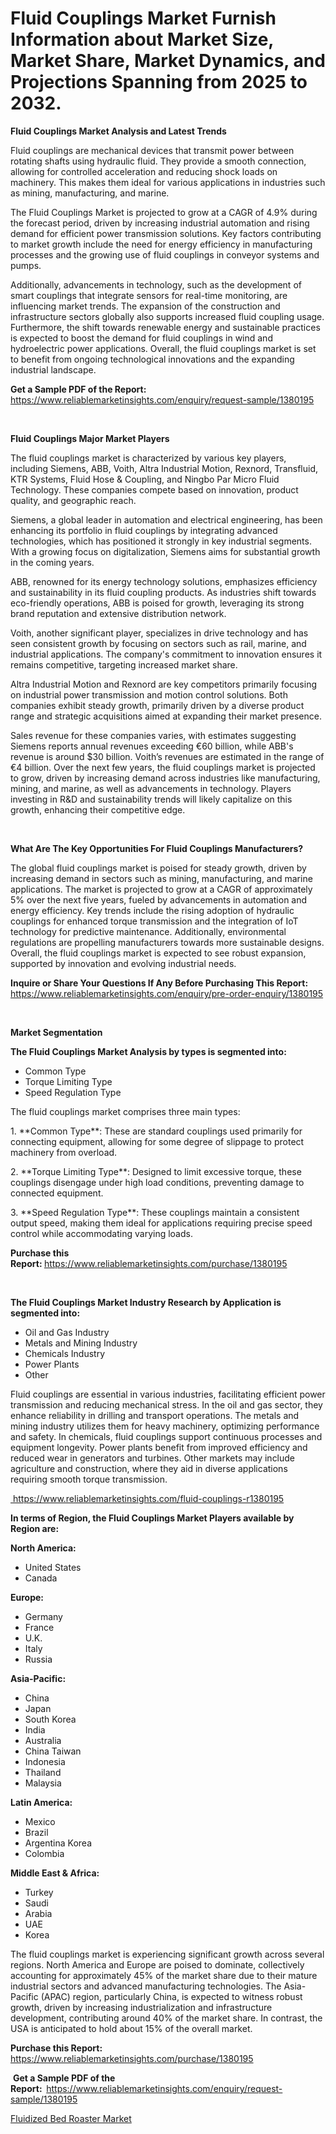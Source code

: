 <p><h1>Fluid Couplings Market Furnish Information about Market Size, Market Share, Market Dynamics, and Projections Spanning from 2025 to 2032.</h1></p><p><strong>Fluid Couplings Market Analysis and Latest Trends</strong></p>
<p><p>Fluid couplings are mechanical devices that transmit power between rotating shafts using hydraulic fluid. They provide a smooth connection, allowing for controlled acceleration and reducing shock loads on machinery. This makes them ideal for various applications in industries such as mining, manufacturing, and marine.</p><p>The Fluid Couplings Market is projected to grow at a CAGR of 4.9% during the forecast period, driven by increasing industrial automation and rising demand for efficient power transmission solutions. Key factors contributing to market growth include the need for energy efficiency in manufacturing processes and the growing use of fluid couplings in conveyor systems and pumps. </p><p>Additionally, advancements in technology, such as the development of smart couplings that integrate sensors for real-time monitoring, are influencing market trends. The expansion of the construction and infrastructure sectors globally also supports increased fluid coupling usage. Furthermore, the shift towards renewable energy and sustainable practices is expected to boost the demand for fluid couplings in wind and hydroelectric power applications. Overall, the fluid couplings market is set to benefit from ongoing technological innovations and the expanding industrial landscape.</p></p>
<p><strong>Get a Sample PDF of the Report:&nbsp;</strong> <a href="https://www.reliablemarketinsights.com/enquiry/request-sample/1380195?utm_campaign=3206&utm_medium=2&utm_source=Github&utm_content=ia&utm_term=11042025&utm_id=fluid-couplings">https://www.reliablemarketinsights.com/enquiry/request-sample/1380195</a></p>
<p>&nbsp;</p>
<p><strong>Fluid Couplings Major Market Players</strong></p>
<p><p>The fluid couplings market is characterized by various key players, including Siemens, ABB, Voith, Altra Industrial Motion, Rexnord, Transfluid, KTR Systems, Fluid Hose & Coupling, and Ningbo Par Micro Fluid Technology. These companies compete based on innovation, product quality, and geographic reach.</p><p>Siemens, a global leader in automation and electrical engineering, has been enhancing its portfolio in fluid couplings by integrating advanced technologies, which has positioned it strongly in key industrial segments. With a growing focus on digitalization, Siemens aims for substantial growth in the coming years.</p><p>ABB, renowned for its energy technology solutions, emphasizes efficiency and sustainability in its fluid coupling products. As industries shift towards eco-friendly operations, ABB is poised for growth, leveraging its strong brand reputation and extensive distribution network.</p><p>Voith, another significant player, specializes in drive technology and has seen consistent growth by focusing on sectors such as rail, marine, and industrial applications. The company's commitment to innovation ensures it remains competitive, targeting increased market share.</p><p>Altra Industrial Motion and Rexnord are key competitors primarily focusing on industrial power transmission and motion control solutions. Both companies exhibit steady growth, primarily driven by a diverse product range and strategic acquisitions aimed at expanding their market presence.</p><p>Sales revenue for these companies varies, with estimates suggesting Siemens reports annual revenues exceeding €60 billion, while ABB's revenue is around $30 billion. Voith’s revenues are estimated in the range of €4 billion. Over the next few years, the fluid couplings market is projected to grow, driven by increasing demand across industries like manufacturing, mining, and marine, as well as advancements in technology. Players investing in R&D and sustainability trends will likely capitalize on this growth, enhancing their competitive edge.</p></p>
<p>&nbsp;</p>
<p><strong>What Are The Key Opportunities For Fluid Couplings Manufacturers?</strong></p>
<p><p>The global fluid couplings market is poised for steady growth, driven by increasing demand in sectors such as mining, manufacturing, and marine applications. The market is projected to grow at a CAGR of approximately 5% over the next five years, fueled by advancements in automation and energy efficiency. Key trends include the rising adoption of hydraulic couplings for enhanced torque transmission and the integration of IoT technology for predictive maintenance. Additionally, environmental regulations are propelling manufacturers towards more sustainable designs. Overall, the fluid couplings market is expected to see robust expansion, supported by innovation and evolving industrial needs.</p></p>
<p><strong>Inquire or Share Your Questions If Any Before Purchasing This Report:</strong> <a href="https://www.reliablemarketinsights.com/enquiry/pre-order-enquiry/1380195?utm_campaign=3206&utm_medium=2&utm_source=Github&utm_content=ia&utm_term=11042025&utm_id=fluid-couplings">https://www.reliablemarketinsights.com/enquiry/pre-order-enquiry/1380195</a></p>
<p>&nbsp;</p>
<p><strong>Market Segmentation</strong></p>
<p><strong>The Fluid Couplings Market Analysis by types is segmented into:</strong></p>
<p><ul><li>Common Type</li><li>Torque Limiting Type</li><li>Speed Regulation Type</li></ul></p>
<p><p>The fluid couplings market comprises three main types: </p><p>1. **Common Type**: These are standard couplings used primarily for connecting equipment, allowing for some degree of slippage to protect machinery from overload.</p><p>2. **Torque Limiting Type**: Designed to limit excessive torque, these couplings disengage under high load conditions, preventing damage to connected equipment.</p><p>3. **Speed Regulation Type**: These couplings maintain a consistent output speed, making them ideal for applications requiring precise speed control while accommodating varying loads.</p></p>
<p><strong>Purchase this Report:&nbsp;</strong><a href="https://www.reliablemarketinsights.com/purchase/1380195?utm_campaign=3206&utm_medium=2&utm_source=Github&utm_content=ia&utm_term=11042025&utm_id=fluid-couplings">https://www.reliablemarketinsights.com/purchase/1380195</a></p>
<p>&nbsp;</p>
<p><strong>The Fluid Couplings Market Industry Research by Application is segmented into:</strong></p>
<p><ul><li>Oil and Gas Industry</li><li>Metals and Mining Industry</li><li>Chemicals Industry</li><li>Power Plants</li><li>Other</li></ul></p>
<p><p>Fluid couplings are essential in various industries, facilitating efficient power transmission and reducing mechanical stress. In the oil and gas sector, they enhance reliability in drilling and transport operations. The metals and mining industry utilizes them for heavy machinery, optimizing performance and safety. In chemicals, fluid couplings support continuous processes and equipment longevity. Power plants benefit from improved efficiency and reduced wear in generators and turbines. Other markets may include agriculture and construction, where they aid in diverse applications requiring smooth torque transmission.</p></p>
<p><a href="https://www.reliablemarketinsights.com/fluid-couplings-r1380195?utm_campaign=3206&utm_medium=2&utm_source=Github&utm_content=ia&utm_term=11042025&utm_id=fluid-couplings">&nbsp;https://www.reliablemarketinsights.com/fluid-couplings-r1380195</a></p>
<p><strong>In terms of Region, the Fluid Couplings Market Players available by Region are:</strong></p>
<p>
    <p> <strong> North America: </strong>
        <ul>
            <li>United States</li>
            <li>Canada</li>
        </ul>
        </p> 
    <p> <strong> Europe: </strong>
        <ul>
            <li>Germany</li>
            <li>France</li>
            <li>U.K.</li>
            <li>Italy</li>
            <li>Russia</li>
        </ul>
        </p> 
    <p> <strong> Asia-Pacific: </strong>
        <ul>
            <li>China</li>
            <li>Japan</li>
            <li>South Korea</li>
            <li>India</li>
            <li>Australia</li>
            <li>China Taiwan</li>
            <li>Indonesia</li>
            <li>Thailand</li>
            <li>Malaysia</li>
        </ul>
        </p> 
    <p> <strong> Latin America: </strong>
        <ul>
            <li>Mexico</li>
            <li>Brazil</li>
            <li>Argentina Korea</li>
            <li>Colombia</li>
        </ul>
        </p> 
    <p> <strong> Middle East & Africa: </strong>
        <ul>
            <li>Turkey</li>
            <li>Saudi</li>
            <li>Arabia</li>
            <li>UAE</li>
            <li>Korea</li>
        </ul>
    </p>
    </p>
<p><p>The fluid couplings market is experiencing significant growth across several regions. North America and Europe are poised to dominate, collectively accounting for approximately 45% of the market share due to their mature industrial sectors and advanced manufacturing technologies. The Asia-Pacific (APAC) region, particularly China, is expected to witness robust growth, driven by increasing industrialization and infrastructure development, contributing around 40% of the market share. In contrast, the USA is anticipated to hold about 15% of the overall market.</p></p>
<p><strong>Purchase this Report: </strong><a href="https://www.reliablemarketinsights.com/purchase/1380195?utm_campaign=3206&utm_medium=2&utm_source=Github&utm_content=ia&utm_term=11042025&utm_id=fluid-couplings">https://www.reliablemarketinsights.com/purchase/1380195</a></p>
<p>&nbsp;<strong>Get a Sample PDF of the Report:&nbsp;&nbsp;</strong><a href="https://www.reliablemarketinsights.com/enquiry/request-sample/1380195?utm_campaign=3206&utm_medium=2&utm_source=Github&utm_content=ia&utm_term=11042025&utm_id=fluid-couplings">https://www.reliablemarketinsights.com/enquiry/request-sample/1380195</a></p>
<p><strong></strong></p>
<p><p><a href="https://github.com/gambokaiohjr/Market-Research-Report-List-1/blob/main/fluidized-bed-roaster-market.md?utm_campaign=3206&utm_medium=2&utm_source=Github&utm_content=ia&utm_term=11042025&utm_id=fluid-couplings">Fluidized Bed Roaster Market</a></p></p>